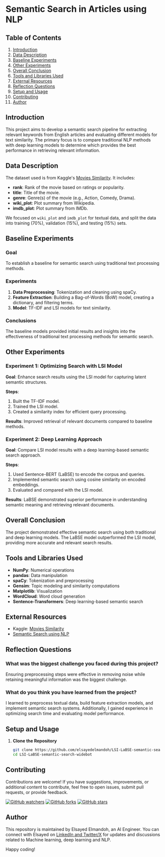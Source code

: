 # Semantic Search in Articles using NLP

## Table of Contents

1. [Introduction](#introduction)
2. [Data Description](#data-description)
3. [Baseline Experiments](#baseline-experiments)
4. [Other Experiments](#other-experiments)
5. [Overall Conclusion](#overall-conclusion)
6. [Tools and Libraries Used](#tools-and-libraries-used)
7. [External Resources](#external-resources)
8. [Reflection Questions](#reflection-questions)
9. [Setup and Usage](#setup-and-usage)
10. [Contributing](#contributing)
11. [Author](#author)


## Introduction

This project aims to develop a semantic search pipeline for extracting relevant keywords from English articles and evaluating different models for text similarity. The primary focus is to compare traditional NLP methods with deep learning models to determine which provides the best performance in retrieving relevant information.

## Data Description

The dataset used is from Kaggle's [Movies Similarity](https://www.kaggle.com/datasets/devendra45/movies-similarity). It includes:
- **rank**: Rank of the movie based on ratings or popularity.
- **title**: Title of the movie.
- **genre**: Genre(s) of the movie (e.g., Action, Comedy, Drama).
- **wiki_plot**: Plot summary from Wikipedia.
- **imdb_plot**: Plot summary from IMDb.

We focused on `wiki_plot` and `imdb_plot` for textual data, and split the data into training (70%), validation (15%), and testing (15%) sets.

## Baseline Experiments

### Goal
To establish a baseline for semantic search using traditional text processing methods.

### Experiments
1. **Data Preprocessing**: Tokenization and cleaning using spaCy.
2. **Feature Extraction**: Building a Bag-of-Words (BoW) model, creating a dictionary, and filtering terms.
3. **Model**: TF-IDF and LSI models for text similarity.

### Conclusions
The baseline models provided initial results and insights into the effectiveness of traditional text processing methods for semantic search.

## Other Experiments

### Experiment 1: Optimizing Search with LSI Model
**Goal**: Enhance search results using the LSI model for capturing latent semantic structures.

**Steps**:
1. Built the TF-IDF model.
2. Trained the LSI model.
3. Created a similarity index for efficient query processing.

**Results**: Improved retrieval of relevant documents compared to baseline methods.

### Experiment 2: Deep Learning Approach
**Goal**: Compare LSI model results with a deep learning-based semantic search approach.

**Steps**:
1. Used Sentence-BERT (LaBSE) to encode the corpus and queries.
2. Implemented semantic search using cosine similarity on encoded embeddings.
3. Evaluated and compared with the LSI model.

**Results**: LaBSE demonstrated superior performance in understanding semantic meaning and retrieving relevant documents.

## Overall Conclusion

The project demonstrated effective semantic search using both traditional and deep learning models. The LaBSE model outperformed the LSI model, providing more accurate and relevant search results.

## Tools and Libraries Used

- **NumPy**: Numerical operations
- **pandas**: Data manipulation
- **spaCy**: Tokenization and preprocessing
- **Gensim**: Topic modeling and similarity computations
- **Matplotlib**: Visualization
- **WordCloud**: Word cloud generation
- **Sentence-Transformers**: Deep learning-based semantic search

## External Resources

- Kaggle: [Movies Similarity](https://www.kaggle.com/datasets/devendra45/movies-similarity)
- [Semantic Search using NLP](https://medium.com/analytics-vidhya/semantic-search-engine-using-nlp-cec19e8cfa7e)

## Reflection Questions

### What was the biggest challenge you faced during this project?
Ensuring preprocessing steps were effective in removing noise while retaining meaningful information was the biggest challenge.

### What do you think you have learned from the project?
I learned to preprocess textual data, build feature extraction models, and implement semantic search systems. Additionally, I gained experience in optimizing search time and evaluating model performance.

## Setup and Usage

1. **Clone the Repository**
   ```bash
   git clone https://github.com/elsayedelmandoh/LSI-LaBSE-semantic-search-widebot.git
   cd LSI-LaBSE-semantic-search-widebot
   ```
   
## Contributing

Contributions are welcome! If you have suggestions, improvements, or additional content to contribute, feel free to open issues, submit pull requests, or provide feedback. 

[![GitHub watchers](https://img.shields.io/github/watchers/elsayedelmandoh/naive-bayes-LSTM-for-sentiment-analysis-NLP-widebot.svg?style=social&label=Watch)](https://GitHub.com/elsayedelmandoh/naive-bayes-LSTM-for-sentiment-analysis-NLP-widebot/watchers/?WT.mc_id=academic-105485-koreyst)
[![GitHub forks](https://img.shields.io/github/forks/elsayedelmandoh/naive-bayes-LSTM-for-sentiment-analysis-NLP-widebot.svg?style=social&label=Fork)](https://GitHub.com/elsayedelmandoh/naive-bayes-LSTM-for-sentiment-analysis-NLP-widebot/network/?WT.mc_id=academic-105485-koreyst)
[![GitHub stars](https://img.shields.io/github/stars/elsayedelmandoh/naive-bayes-LSTM-for-sentiment-analysis-NLP-widebot.svg?style=social&label=Star)](https://GitHub.com/elsayedelmandoh/naive-bayes-LSTM-for-sentiment-analysis-NLP-widebot/stargazers/?WT.mc_id=academic-105485-koreyst)

## Author

This repository is maintained by Elsayed Elmandoh, an AI Engineer. You can connect with Elsayed on [LinkedIn and Twitter/X](https://linktr.ee/elsayedelmandoh) for updates and discussions related to Machine learning, deep learning and NLP.

Happy coding!

